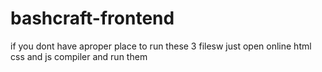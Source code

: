 # bashcraft-frontend
if you dont have aproper place to run these 3 filesw just open online html css and js compiler and run them
